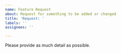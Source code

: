 ```yaml
---
name: Feature Request
about: Request for something to be added or changed
title: 'Request: '
labels: ''
assignees: ''

---
```


Please provide as much detail as possible.
